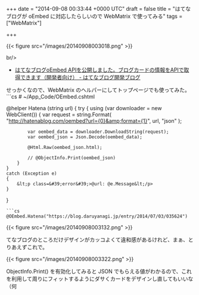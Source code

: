 
+++
date = "2014-09-08 00:33:44 +0000 UTC"
draft = false
title = "はてなブログが oEmbed に対応したらしいので WebMatrix で使ってみる"
tags = ["WebMatrix"]

+++


{{< figure src="/images/20140908003018.png"  >}}

br/>


<ul>
<li><a href="http://staff.hatenablog.com/entry/2014/09/03/153938">はてなブログoEmbed APIを公開しました。ブログカードの情報をAPIで取得できます（開発者向け） - はてなブログ開発ブログ</a></li>
</ul>せっかくなので、WebMatrix のヘルパーにしてトップページでも使ってみた。
```cs
# ~/App_Code/OEmbed.cshtml

@helper Hatena (string url) {
    try
    {
        using (var downloader = new WebClient())
        {
            var request = string.Format(
                "http://hatenablog.com/oembed?url={0}&amp;format={1}",
                url, "json"
            );

            var oembed_data = downloader.DownloadString(request);
            var oembed_json = Json.Decode(oembed_data);

            @Html.Raw(oembed_json.html);

            // @ObjectInfo.Print(oembed_json)
        }
    }
    catch (Exception e)
    {
        &lt;p class=&#39;error&#39;>@url: @e.Message&lt;/p>
    }
}

```使い方はこんな感じ。ちゃんと運用するなら WebCache とか使って少し高速化してみるのもいいかもしれない。
```cs
@OEmbed.Hatena("https://blog.daruyanagi.jp/entry/2014/07/03/035624")

```

{{< figure src="/images/20140908003132.png"  >}}

てなブログのところだけデザインがカッコよくて違和感があるけれど、まぁ、とりあえずこれで。 

{{< figure src="/images/20140908003322.png"  >}}

ObjectInfo.Print() を有効化してみると JSON でもらえる値がわかるので、これを利用して周りにフィットするようにダサくカードをデザインし直してもいいな（何


